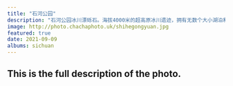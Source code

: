 ```yaml
---
title: "石河公园"
description: "石河公园冰川漂砾石。海拔4000米的超高原冰川遗迹，拥有无数个大小湖泊和河流，人称千湖高地。"
image: http://photo.chachaphoto.uk/shihegongyuan.jpg
featured: true
date: 2021-09-09
albums: sichuan
---
```


## This is the full description of the photo.
